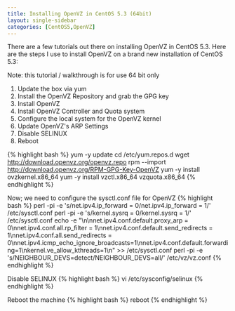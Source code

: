 ```yaml
---
title: Installing OpenVZ in CentOS 5.3 (64bit)
layout: single-sidebar
categories: [CentOS5,OpenVZ]
---
```

There are a few tutorials out there on installing OpenVZ in CentOS 5.3.  Here are the steps I use to install OpenVZ on a brand new installation of CentOS 5.3:

Note: this tutorial / walkthrough is for use 64 bit only

<ol>
<li>Update the box via yum</li>
<li>Install the OpenVZ Repository and grab the GPG key</li>
<li>Install OpenVZ</li>
<li>Install OpenVZ Controller and Quota system</li>
<li>Configure the local system for the OpenVZ kernel</li>
<li>Update OpenVZ's ARP Settings</li>
<li>Disable SELINUX</li>
<li>Reboot</li>
</ol>

{% highlight bash %}
yum -y update
cd /etc/yum.repos.d
wget http://download.openvz.org/openvz.repo
rpm --import http://download.openvz.org/RPM-GPG-Key-OpenVZ
yum -y install ovzkernel.x86_64
yum -y install vzctl.x86_64 vzquota.x86_64
{% endhighlight %}

Now; we need to configure the sysctl.conf file for OpenVZ
{% highlight bash %}
perl -pi -e 's/net\.ipv4\.ip_forward = 0/net\.ipv4\.ip_forward = 1/' /etc/sysctl.conf
perl -pi -e 's/kernel\.sysrq = 0/kernel\.sysrq = 1/' /etc/sysctl.conf
echo -e "\n\nnet.ipv4.conf.default.proxy_arp = 0\nnet.ipv4.conf.all.rp_filter = 1\nnet.ipv4.conf.default.send_redirects = 1\nnet.ipv4.conf.all.send_redirects = 0\nnet.ipv4.icmp_echo_ignore_broadcasts=1\nnet.ipv4.conf.default.forwarding=1\nkernel.ve_allow_kthreads=1\n" >> /etc/sysctl.conf
perl -pi -e 's/NEIGHBOUR_DEVS=detect/NEIGHBOUR_DEVS=all/' /etc/vz/vz.conf
{% endhighlight %}

Disable SELINUX
{% highlight bash %}
vi /etc/sysconfig/selinux
{% endhighlight %}

Reboot the machine
{% highlight bash %}
reboot
{% endhighlight %}